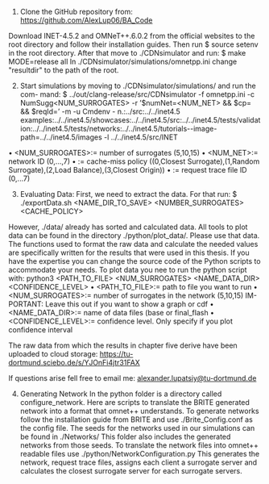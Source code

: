 1. Clone the GitHub repository from:
https://github.com/AlexLup06/BA_Code

Download INET-4.5.2 and OMNeT++.6.0.2 from the official websites to the root
directory and follow their installation guides. Then run $ source setenv in the
root directory. After that move to ./CDNsimulator and run:
$ make MODE=release all
In ./CDNsimulator/simulations/omnetpp.ini change "resultdir" to the path of
the root.

2. Start simulations by moving to ./CDNsimulator/simulations/ and run the com-
mand:
$ ../out/clang-release/src/CDNsimulator -f omnetpp.ini -c NumSugg<NUM_SURROGATES>  -r ’$numNet=<NUM_NET> && $cp=<CP> && $reqId=<REQID>’ -m -u Cmdenv - n.:../src:../../inet4.5 examples:../../inet4.5/showcases:../../inet4.5/src:../../inet4.5/tests/validation:../../inet4.5/tests/networks:../../inet4.5/tutorials--image-path=../../inet4.5/images -l ../../inet4.5/src/INET

• <NUM_SURROGATES>:= number of surrogates (5,10,15)
• <NUM_NET>:= network ID (0,...,7)
• <CP>:= cache-miss policy ((0,Closest Surrogate),(1,Random Surrogate),(2,Load
Balance),(3,Closest Origin))
• <REQID>:= request trace file ID (0,...7)


3. Evaluating Data:
First, we need to extract the data. For that run:
$ ./exportData.sh <NAME_DIR_TO_SAVE> <NUMBER_SURROGATES> <CACHE_POLICY>

However, ./data/ already has sorted and calculated data. All tools to plot data can be
found in the directory ./python/plot_data/. Please use that data. The functions used to
format the raw data and calculate the needed values are specifically written for the results
that were used in this thesis. If you have the expertise you can change the source code of
the Python scripts to accommodate your needs.
To plot data you nee to run the python script with:
python3 <PATH_TO_FILE> <NUM_SURROGATES> <NAME_DATA_DIR> <CONFIDENCE_LEVEL>
• <PATH_TO_FILE>:= path to file you want to run
• <NUM_SURROGATES>:= number of surrogates in the network (5,10,15) IM-
PORTANT: Leave this out if you want to show a graph or cdf
• <NAME_DATA_DIR>:= name of data files (base or final_flash
• <CONFIDENCE_LEVEL>:= confidence level. Only specify if you plot confidence
interval

The raw data from which the results in chapter five derive have been uploaded to cloud
storage: https://tu-dortmund.sciebo.de/s/YJOnFi4jtr31FAX

If questions arise fell free to email me: alexander.lupatsiy@tu-dortmund.de


4. Generating Network
In the python folder is a directory called configure_network. Here are scripts to translate the BRITE generated network into a format that omnet++ understands. To generate networks follow the installation guide from BRITE and use ./Brite_Config.conf as the config file. The seeds for the networks used in our simulations can be found in ./Networks/ 
This folder also includes the generated networks from those seeds.
To translate the network files into omnet++ readable files use ./python/NetworkConfiguration.py
This generates the network, request trace files, assigns each client a surrogate server and calculates the closest surrogate server for each surrogate servers. 